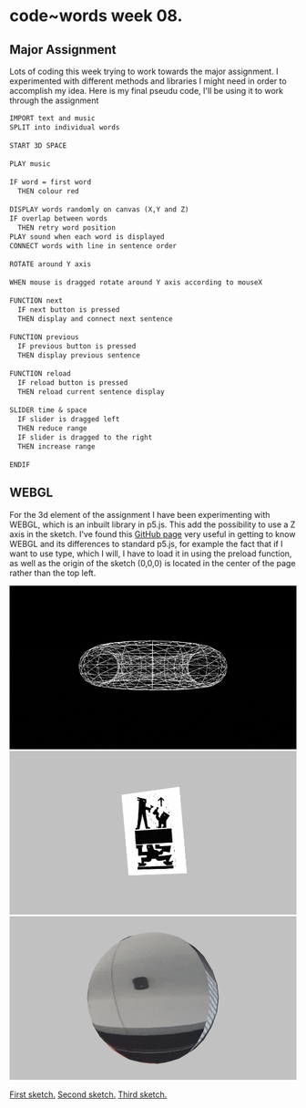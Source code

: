 # code~words week 08.

## Major Assignment

Lots of coding this week trying to work towards the major assignment. I experimented with different methods and libraries I might need in order to accomplish my idea. Here is my final pseudu code, I'll be using it to work through the assignment

```
IMPORT text and music
SPLIT into individual words

START 3D SPACE

PLAY music

IF word = first word
  THEN colour red

DISPLAY words randomly on canvas (X,Y and Z) 
IF overlap between words
  THEN retry word position
PLAY sound when each word is displayed
CONNECT words with line in sentence order

ROTATE around Y axis 

WHEN mouse is dragged rotate around Y axis according to mouseX
 
FUNCTION next
  IF next button is pressed
  THEN display and connect next sentence
  
FUNCTION previous
  IF previous button is pressed
  THEN display previous sentence

FUNCTION reload
  IF reload button is pressed
  THEN reload current sentence display
  
SLIDER time & space
  IF slider is dragged left 
  THEN reduce range
  IF slider is dragged to the right
  THEN increase range 
  
ENDIF
```
## WEBGL

For the 3d element of the assignment I have been experimenting with WEBGL, which is an inbuilt library in p5.js. This add the possibility to use a Z axis in the sketch. I've found this [GitHub page](https://github.com/processing/p5.js/wiki/Getting-started-with-WebGL-in-p5) very useful in getting to know WEBGL and its differences to standard p5.js, for example the fact that if I want to use type, which I will, I have to load it in using the preload function, as well as the origin of the sketch (0,0,0) is located in the center of the page rather than the top left.

<img src="WEBGL_01.gif">
<img src="WEBGL_02.gif">
<img src="WEBGL_03.gif">

[First sketch.](https://finnarundel.github.io/codewordsRMIT/week_08/sketch_3d_test/) [Second sketch.](https://finnarundel.github.io/codewordsRMIT/week_08/sketch_3d_test_3/) [Third sketch.](https://finnarundel.github.io/codewordsRMIT/week_08/sketch_3d_test_2/)
